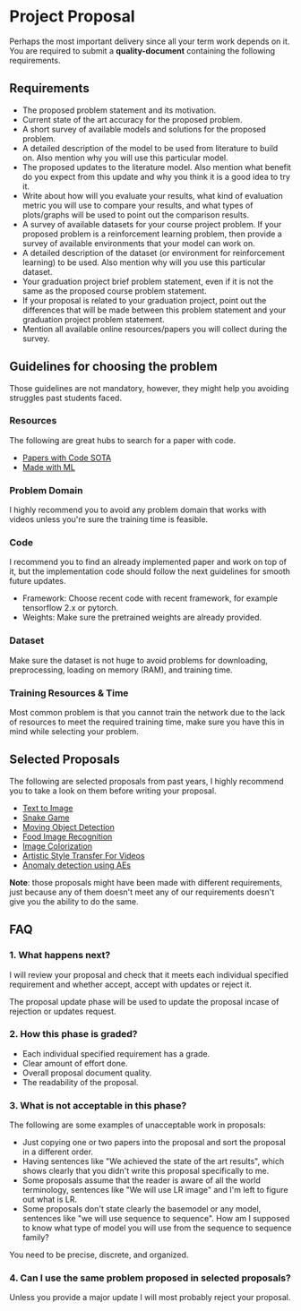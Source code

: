 # Project Proposal

Perhaps the most important delivery since all your term work depends on it. You are required to submit a **quality-document** containing the following requirements.

## Requirements

* The proposed problem statement and its motivation.
* Current state of the art accuracy for the proposed problem.
* A short survey of available models and solutions for the proposed problem.
* A detailed description of the model to be used from literature to build on. Also mention why you will use this particular model.
* The proposed updates to the literature model. Also mention what benefit do you expect from this update and why you think it is a good idea to try it.
* Write about how will you evaluate your results, what kind of evaluation metric you will use to compare your results, and what types of plots/graphs will be used to point out the comparison results.
* A survey of available datasets for your course project problem. If your proposed problem is a reinforcement learning problem, then provide a survey of available environments that your model can work on.
* A detailed description of the dataset (or environment for reinforcement learning) to be used. Also mention why will you use this particular dataset.
* Your graduation project brief problem statement, even if it is not the same as the proposed course problem statement.
* If your proposal is related to your graduation project, point out the differences that will
be made between this problem statement and your graduation project problem statement.
* Mention all available online resources/papers you will collect during the survey.

## Guidelines for choosing the problem

Those guidelines are not mandatory, however, they might help you avoiding struggles past students faced.

### Resources

The following are great hubs to search for a paper with code.

* [Papers with Code SOTA](https://paperswithcode.com/sota)
* [Made with ML](https://madewithml.com/)

### Problem Domain

I highly recommend you to avoid any problem domain that works with videos unless you're sure the training time is feasible.

### Code

I recommend you to find an already implemented paper and work on top of it, but the implementation code should follow the next guidelines for smooth future updates.

* Framework: Choose recent code with recent framework, for example tensorflow 2.x or pytorch.
* Weights: Make sure the pretrained weights are already provided.

### Dataset

Make sure the dataset is not huge to avoid problems for downloading, preprocessing, loading on memory (RAM), and training time.

### Training Resources & Time

Most common problem is that you cannot train the network due to the lack of resources to meet the required training time, make sure you have this in mind while selecting your problem.

## Selected Proposals

The following are selected proposals from past years, I highly recommend you to take a look on them before writing your proposal.

* [Text to Image](assets/selected_proposals/text_to_image.pdf)
* [Snake Game](assets/selected_proposals/snake_game.pdf)
* [Moving Object Detection](assets/selected_proposals/moving_object_detection.pdf)
* [Food Image Recognition](assets/selected_proposals/food_image_recognition.pdf)
* [Image Colorization](assets/selected_proposals/image_colorization.pdf)
* [Artistic Style Transfer For Videos](assets/selected_proposals/style_transfer.pdf)
* [Anomaly detection using AEs](assets/selected_proposals/anomaly_detection.pdf)

**Note**: those proposals might have been made with different requirements, just because any of them doesn't meet any of our requirements doesn't give you the ability to do the same.

## FAQ

### 1. What happens next?

I will review your proposal and check that it meets each individual specified requirement and whether accept, accept with updates or reject it.

The proposal update phase will be used to update the proposal incase of rejection or updates request.

### 2. How this phase is graded?

* Each individual specified requirement has a grade.
* Clear amount of effort done.
* Overall proposal document quality.
* The readability of the proposal.

### 3. What is not acceptable in this phase?

The following are some examples of unacceptable work in proposals:

* Just copying one or two papers into the proposal and sort the proposal in a different order.
* Having sentences like "We achieved the state of the art results", which shows clearly that you didn't write this proposal specifically to me.
* Some proposals assume that the reader is aware of all the world terminology, sentences like "We will use LR image" and I'm left to figure out what is LR.
* Some proposals don't state clearly the basemodel or any model, sentences like "we will use sequence to sequence". How am I supposed to know what type of model you will use from the sequence to sequence family?

You need to be precise, discrete, and organized.

### 4. Can I use the same problem proposed in selected proposals?

Unless you provide a major update I will most probably reject your proposal.
